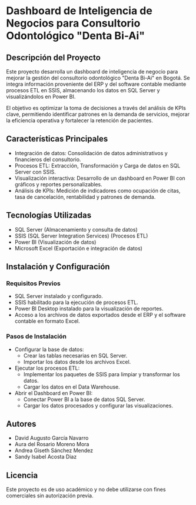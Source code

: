 # Dashboard de Inteligencia de Negocios para Consultorio Odontológico "Denta Bi-Ai"
## Descripción del Proyecto
Este proyecto desarrolla un dashboard de inteligencia de negocio para mejorar la gestión del consultorio odontológico "Denta Bi-Ai" en Bogotá. Se integra información proveniente del ERP y del software contable mediante procesos ETL en SSIS, almacenando los datos en SQL Server y visualizándolos en Power BI.

El objetivo es optimizar la toma de decisiones a través del análisis de KPIs clave, permitiendo identificar patrones en la demanda de servicios, mejorar la eficiencia operativa y fortalecer la retención de pacientes.

## Características Principales
- Integración de datos: Consolidación de datos administrativos y financieros del consultorio.
- Procesos ETL: Extracción, Transformación y Carga de datos en SQL Server con SSIS.
- Visualización interactiva: Desarrollo de un dashboard en Power BI con gráficos y reportes personalizables.
- Análisis de KPIs: Medición de indicadores como ocupación de citas, tasa de cancelación, rentabilidad y patrones de demanda.

## Tecnologías Utilizadas
- SQL Server (Almacenamiento y consulta de datos)
- SSIS (SQL Server Integration Services) (Procesos ETL)
- Power BI (Visualización de datos)
- Microsoft Excel (Exportación e integración de datos)

## Instalación y Configuración
### Requisitos Previos
- SQL Server instalado y configurado.
- SSIS habilitado para la ejecución de procesos ETL.
- Power BI Desktop instalado para la visualización de reportes.
- Acceso a los archivos de datos exportados desde el ERP y el software contable en formato Excel.

### Pasos de Instalación
- Configurar la base de datos:
  - Crear las tablas necesarias en SQL Server.
  - Importar los datos desde los archivos Excel.
- Ejecutar los procesos ETL:
  - Implementar los paquetes de SSIS para limpiar y transformar los datos.
  - Cargar los datos en el Data Warehouse.
- Abrir el Dashboard en Power BI:
  - Conectar Power BI a la base de datos SQL Server.
  - Cargar los datos procesados y configurar las visualizaciones.
 
## Autores
- David Augusto García Navarro
- Aura del Rosario Moreno Mora
- Andrea Giseth Sánchez Mendez
- Sandy Isabel Acosta Diaz

## Licencia
Este proyecto es de uso académico y no debe utilizarse con fines comerciales sin autorización previa.
